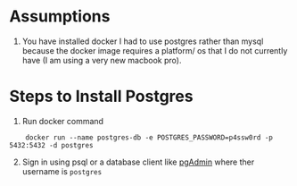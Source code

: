 # Assumptions
1. You have installed docker
I had to use postgres rather than mysql because the docker image requires a platform/
os that I do not currently have (I am using a very new macbook pro).

# Steps to Install Postgres
1. Run docker command
```shell
    docker run --name postgres-db -e POSTGRES_PASSWORD=p4ssw0rd -p 5432:5432 -d postgres
```
2. Sign in using psql or a database client like [pgAdmin](https://www.pgadmin.org/download/) where ther username is `postgres`

